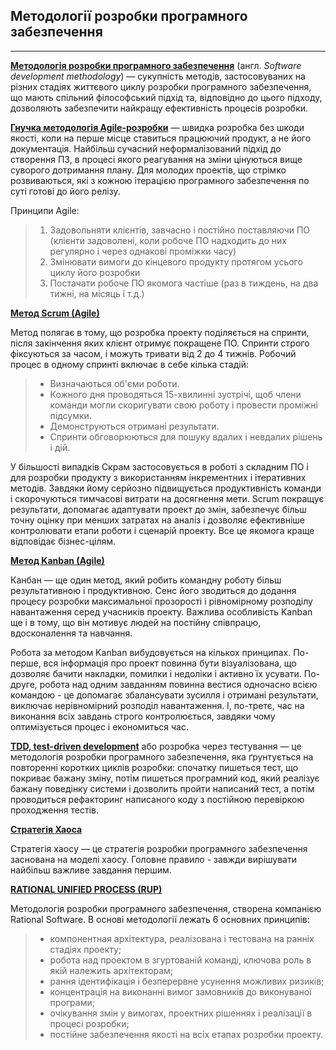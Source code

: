 ## Методології розробки програмного забезпечення
-----------------------------------------------
[__Методологія розробки програмного забезпечення__](https://uk.wikipedia.org/wiki/%D0%9C%D0%B5%D1%82%D0%BE%D0%B4%D0%BE%D0%BB%D0%BE%D0%B3%D1%96%D1%8F_%D1%80%D0%BE%D0%B7%D1%80%D0%BE%D0%B1%D0%BA%D0%B8_%D0%BF%D1%80%D0%BE%D0%B3%D1%80%D0%B0%D0%BC%D0%BD%D0%BE%D0%B3%D0%BE_%D0%B7%D0%B0%D0%B1%D0%B5%D0%B7%D0%BF%D0%B5%D1%87%D0%B5%D0%BD%D0%BD%D1%8F) (англ. *Software development methodology*) — сукупність методів, застосовуваних на різних стадіях життєвого циклу розробки програмного забезпечення, що мають спільний філософський підхід та, відповідно до цього підходу, дозволяють забезпечити найкращу ефективність процесів розробки.


[__Гнучка методологія Agile-розробки__](https://dou.ua/forums/topic/14015/) — швидка розробка без шкоди якості, коли на перше місце ставиться працюючий продукт, а не його документація. Найбільш сучасний неформалізований підхід до створення ПЗ, в процесі якого реагування на зміни цінуються вище суворого дотримання плану. Для молодих проектів, що стрімко розвиваються, які з кожною ітерацією програмного забезпечення по суті готові до його релізу.
 
 Принципи Agile:
>1.  Задовольняти клієнтів, завчасно і постійно поставляючи ПО (клієнти задоволені, коли робоче ПО надходить до них регулярно і через однакові проміжки часу)
>2.  Змінювати вимоги до кінцевого продукту протягом усього циклу його розробки
>3.  Постачати робоче ПО якомога частіше (раз в тиждень, на два тижні, на місяць і т.д.)


[__Метод Scrum (Agile)__](https://bootups.ru/2018/07/agile-gibkaya-metodologiya-razrabotki/)

Метод полягає в тому, що розробка проекту поділяється на спринти, після закінчення яких клієнт отримує покращене ПО. Спринти строго фіксуються за часом, і можуть тривати від 2 до 4 тижнів. Робочий процес в одному спринті включає в себе кілька стадій:
 >- Визначаються об'єми роботи.
 >- Кожного дня проводяться 15-хвилинні зустрічі, щоб члени команди могли скоригувати свою роботу і провести проміжні підсумки.
 >- Демонструються отримані результати.
 >- Спринти обговорюються для пошуку вдалих і невдалих рішень і дій.
 
У більшості випадків Скрам застосовується в роботі з складним ПО і для розробки продукту з використанням інкрементних і ітеративних методів. Завдяки йому серйозно підвищується продуктивність команди і скорочуються тимчасові витрати на досягнення мети. Scrum покращує результати, допомагає адаптувати проект до змін, забезпечує більш точну оцінку при менших затратах на аналіз і дозволяє ефективніше контролювати етапи роботи і сценарій проекту. Все це якомога краще відповідає бізнес-цілям.

[__Метод Kanban (Agile)__](https://bootups.ru/2018/07/agile-gibkaya-metodologiya-razrabotki/)

Канбан — ще один метод, який робить командну роботу більш результативною і продуктивною. Сенс його зводиться до додання процесу розробки максимальної прозорості і рівномірному розподілу навантаження серед учасників проекту. Важлива особливість Kanban ще і в тому, що він мотивує людей на постійну співпрацю, вдосконалення та навчання.

Робота за методом Kanban вибудовується на кількох принципах. По-перше, вся інформація про проект повинна бути візуалізована, що дозволяє бачити накладки, помилки і недоліки і активно їх усувати. По-друге, робота над одним завданням повинна вестися одночасно всією командою - це допомагає збалансувати зусилля і отримані результати, виключає нерівномірний розподіл навантаження. І, по-третє, час на виконання всіх завдань строго контролюється, завдяки чому оптимізується процес і економиться час.

[__TDD, test-driven development__](https://web-creator.ru/articles/about_tdd) або розробка через тестування — це методологія розробки програмного забезпечення, яка ґрунтується на повторенні коротких циклів розробки: спочатку пишеться тест, що покриває бажану зміну, потім пишеться програмний код, який реалізує бажану поведінку системи і дозволить пройти написаний тест, а потім проводиться рефакторинг написаного коду з постійною перевіркою проходження тестів.

[__Стратегія Хаоса__](https://dou.ua/forums/topic/14015/)

Стратегія хаосу — це стратегія розробки програмного забезпечення заснована на моделі хаосу.  Головне правило - завжди вирішувати найбільш важливе завдання першим.

[__RATIONAL UNIFIED PROCESS (RUP)__](https://dou.ua/forums/topic/14015/)

Методологія розробки програмного забезпечення, створена компанією Rational Software. В основі методології лежать 6 основних принципів:
>- компонентная архітектура, реалізована і тестована на ранніх стадіях проекту;
>- робота над проектом в згуртованій команді, ключова роль в якій належить архітекторам;
>- рання ідентифікація і безперервне усунення можливих ризиків;
>- концентрація на виконанні вимог замовників до виконуваної програми;
>- очікування змін у вимогах, проектних рішеннях і реалізації в процесі розробки;
>- постійне забезпечення якості на всіх етапах розробки проекту.





